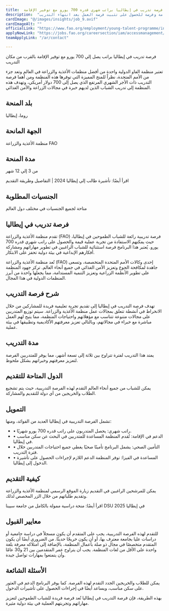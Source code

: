 ```yaml
---
title:  فرصة تدريب في إيطاليا براتب شهري قدره 700 يورو مع توفير الإقامة 
description:  "فرصة ذهبية براتب شهري 700 يورو وتوفير الإقامة وفرصة للحصول علي تثبيت فرصة العمل بعد انتهاء التدريب" 
cardImage: "@/images/insights/job_9.avif" 
cardImageAlt: "" 
officialLink: "https://www.fao.org/employment/young-talent-programme/internship-programme/en" 
applyNowLink: "https://jobs.fao.org/careersection/iam/accessmanagement/login.jsf%3Flang=en%26#038;redirectionURI=https%3A%2F%2Fjobs.fao.org%2Fcareersection%2Ffao_external%2Fprofile.ftl%3Flang%3Den%26#038;TARGET=https%3A%2F%2Fjobs.fao.org%2Fcareersection%2Ffao_external%2Fprofile.ftl%3Flang%3Den" 
teamApplyLink: "/ar/contact"

---
```


فرصة تدريب في إيطاليا براتب يصل إلي 700 يورو مع توفير الإقامة بالقرب من مكان التدريب

تعتبر منظمة الفاو الدولية واحدة من أفضل منظمات الأغذية والزراعة في العالم وتعد جزء من الأمم المتحدة، نظراً للمنح المميزة التي توفرها هذه المنظمة ومن أهما فرصة التدريب ذات الأجر الشهري المرتفع الذي يصل إلى 700 دولار أمريكي، وتهدف هذه المنظمة إلى تدريب الشباب الذين لديهم خبرة في مجالات الزراعة والأمن الغذائي.

## بلد المنحة

روما، إيطاليا

## الجهة المانحة

منظمة الأغذية والزراعة FAO

## مدة المنحة

من 3 إلي 12 شهر

اقرأ أيضًا: تأشيرة طالب إلي إيطاليا 2024 | التفاصيل وطريقة التقديم

## الجنسيات المطلوبة

متاحة لجميع الجنسيات في مختلف دول العالم

## فرصة تدريب في إيطاليا

تقدم منظمة الأغذية والزراعة (FAO) فرصة تدريبية رائعة للشباب الطموحين في إيطاليا، حيث يمكنهم الاستفادة من تجربة عملية قيمة والحصول على راتب شهري قدره 700 يورو. يُعتبر هذا البرنامج فرصة استثنائية للشباب الراغبين في تطوير مهاراتهم ومشاركة أفكارهم الإبداعية في بيئة دولية تحفز على الابتكار.

تُعد منظمة الأغذية والزراعة (FAO) إحدى وكالات الأمم المتحدة المتخصصة، وتسعى جاهدة لمكافحة الجوع وتعزيز الأمن الغذائي في جميع أنحاء العالم. تركز جهود المنظمة على تطوير الأنظمة الزراعية وتعزيز التنمية المستدامة، مما يجعلها واحدة من أبرز المنظمات الدولية في هذا المجال.

## شرح فرصة التدريب

تهدف فرصة التدريب في إيطاليا إلى تقديم تجربة تعليمية فريدة للمشاركين من خلال الانخراط في أنشطة تتعلق بمجالات عمل منظمة الأغذية والزراعة. سيتم توزيع المتدربين على مجالات متنوعة تتناسب مع مؤهلاتهم واحتياجات المنظمة، مما يتيح لهم العمل مباشرة مع خبراء في مجالاتهم، وبالتالي تعزيز معرفتهم الأكاديمية وتطبيقها في بيئة عملية.

## مدة التدريب

يمتد هذا التدريب لفترة تتراوح بين ثلاثة إلى تسعة أشهر، مما يوفر للمتدربين الفرصة لتعزيز معرفتهم وخبراتهم بشكل ملحوظ.

## الدول المتاحة للتقديم

يمكن للشباب من جميع أنحاء العالم التقدم لهذه الفرصة التدريبية، حيث يتم تشجيع الطلاب والخريجين من أي دولة للتقديم والمشاركة.

## التمويل

تشمل الفرصة التدريبية في إيطاليا العديد من الفوائد، ومنها:

- • راتب شهري: يحصل المتدربون على راتب قدره 700 يورو شهريًا.
- • الدعم في الإقامة: تُقدم المنظمة المساعدة للمتدربين في البحث عن سكن مناسب في إيطاليا.
- • التأمين الصحي: يشمل البرنامج تأمينًا صحيًا يغطي جميع احتياجات المتدربين خلال فترة التدريب.
- • المساعدة في الفيزا: توفر المنظمة الدعم اللازم لإجراءات الحصول على تأشيرة الدخول إلى إيطاليا.

## كيفية التقديم

يمكن للمرشحين الراغبين في التقديم زيارة الموقع الرسمي لمنظمة الأغذية والزراعة وتقديم طلباتهم من خلال الزر المخصص لذلك.

اقرأ أيضًا: منحة دراسية ممولة بالكامل من جامعة سيينا DSU 2025 في إيطاليا

## معايير القبول

للتقدم لهذه الفرصة التدريبية، يجب على المتقدم أن يكون مسجلاً في دراسة جامعية أو دراسات عليا بجامعة معترف بها، أو أن يكون خريجًا حديثًا. من الضروري أيضًا أن يكون المتقدم متخصصًا في مجال ذو صلة بأعمال المنظمة، بالإضافة إلى امتلاكه معرفة بلغة واحدة على الأقل من لغات المنظمة. يجب أن يتراوح عمر المتقدمين بين 21 و30 عامًا وأن يتمتعوا بمهارات تواصل جيدة.

## الأسئلة الشائعة

يمكن للطلاب والخريجين الجدد التقدم لهذه الفرصة. كما يوفر البرنامج الدعم في العثور على سكن مناسب، ويساعد أيضًا في إجراءات الحصول على تأشيرات الدخول.

بهذه الطريقة، فإن فرصة التدريب في إيطاليا تُعد فرصة فريدة للشباب الطموحين لتعزيز مهاراتهم وتجربتهم العملية في بيئة دولية مثيرة.

